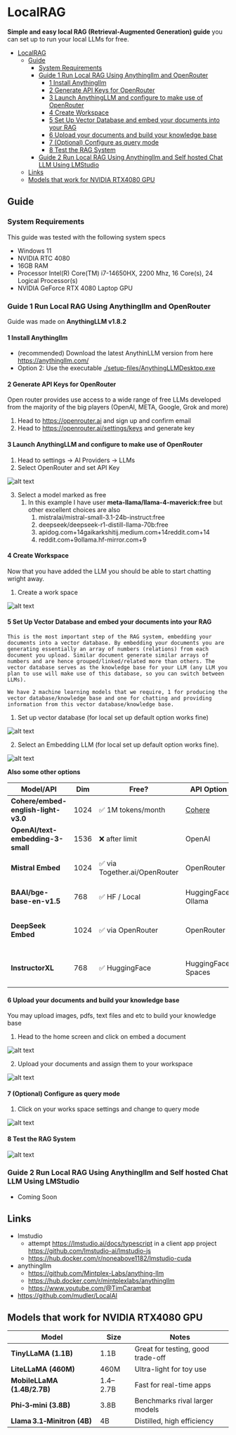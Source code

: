 # LocalRAG

**Simple and easy local RAG (Retrieval-Augmented Generation) guide** you can set up to run your local LLMs for free.

- [LocalRAG](#localrag)
  - [Guide](#guide)
    - [System Requirements](#system-requirements)
    - [Guide 1 Run Local RAG Using Anythingllm and OpenRouter](#guide-1-run-local-rag-using-anythingllm-and-openrouter)
      - [1 Install Anythingllm](#1-install-anythingllm)
      - [2 Generate API Keys for OpenRouter](#2-generate-api-keys-for-openrouter)
      - [3 Launch AnythingLLM and configure to make use of OpenRouter](#3-launch-anythingllm-and-configure-to-make-use-of-openrouter)
      - [4 Create Workspace](#4-create-workspace)
      - [5 Set Up Vector Database and embed your documents into your RAG](#5-set-up-vector-database-and-embed-your-documents-into-your-rag)
      - [6 Upload your documents and build your knowledge base](#6-upload-your-documents-and-build-your-knowledge-base)
      - [7 (Optional) Configure as query mode](#7-optional-configure-as-query-mode)
      - [8 Test the RAG System](#8-test-the-rag-system)
    - [Guide 2 Run Local RAG Using Anythingllm and Self hosted Chat LLM Using LMStudio](#guide-2-run-local-rag-using-anythingllm-and-self-hosted-chat-llm-using-lmstudio)
  - [Links](#links)
  - [Models that work for NVIDIA RTX4080 GPU](#models-that-work-for-nvidia-rtx4080-gpu)

## Guide

### System Requirements

This guide was tested with the following system specs

- Windows 11
- NVIDIA RTC 4080
- 16GB RAM
- Processor	Intel(R) Core(TM) i7-14650HX, 2200 Mhz, 16 Core(s), 24 Logical Processor(s)
- NVIDIA GeForce RTX 4080 Laptop GPU

### Guide 1 Run Local RAG Using Anythingllm and OpenRouter

Guide was made on **AnythingLLM v1.8.2**

#### 1 Install Anythingllm

- (recommended) Download the latest AnythinLLM version from here https://anythingllm.com/
- Option 2: Use the executable  [./setup-files/AnythingLLMDesktop.exe](./setup-files/AnythingLLMDesktop.exe)

#### 2 Generate API Keys for OpenRouter

Open router provides use access to a wide range of free LLMs developed from the majority of the big players (OpenAI, META, Google, Grok and more)

1. Head to https://openrouter.ai and sign up and confirm email
2. Head to https://openrouter.ai/settings/keys and generate key

#### 3 Launch AnythingLLM and configure to make use of OpenRouter

1. Head to settings -> AI Providers -> LLMs
2. Select OpenRouter and set API Key

![alt text](./setup-images/image.png)

3. Select a model marked as free
   1. In this example I have user **meta-llama/llama-4-maverick:free** but other excellent choices are also
      1. mistralai/mistral-small-3.1-24b-instruct:free
      2. deepseek/deepseek-r1-distill-llama-70b:free
      3. apidog.com+14gaikarkshitij.medium.com+14reddit.com+14
      4. reddit.com+9ollama.hf-mirror.com+9

#### 4 Create Workspace

Now that you have added the LLM you should be able to start chatting wright away.

1. Create a work space

![alt text](./setup-images/image1.png)

#### 5 Set Up Vector Database and embed your documents into your RAG

    This is the most important step of the RAG system, embedding your documents into a vector database. By embedding your documents you are generating essentially an array of numbers (relations) from each document you upload. Similar document generate similar arrays of numbers and are hence grouped/linked/related more than others. The vector database serves as the knowledge base for your LLM (any LLM you plan to use will make use of this database, so you can switch between LLMs).

    We have 2 machine learning models that we require, 1 for producing the vector database/knowledge base and one for chatting and providing information from this vector database/knowledge base.

1. Set up vector database (for local set up default option works fine)

![alt text](./setup-images/image2.png)

2. Select an Embedding LLM (for local set up default option works fine). 

![alt text](./setup-images/image3.png)
 
**Also some other options**

| Model/API                           | Dim  | Free?                        | API Option                   | Notes                             |
| ----------------------------------- | ---- | ---------------------------- | ---------------------------- | --------------------------------- |
| **Cohere/embed-english-light-v3.0** | 1024 | ✅ 1M tokens/month            | [Cohere](https://cohere.com) | Fast, accurate, multilingual      |
| **OpenAI/text-embedding-3-small**   | 1536 | ❌ after limit                | OpenAI                       | Great but paid                    |
| **Mistral Embed**                   | 1024 | ✅ via Together.ai/OpenRouter | OpenRouter                   | Lightweight, decent for chatbots  |
| **BAAI/bge-base-en-v1.5**           | 768  | ✅ HF / Local                 | HuggingFace, Ollama          | Strong multilingual support       |
| **DeepSeek Embed**                  | 1024 | ✅ via OpenRouter             | OpenRouter                   | Matches DeepSeek-R AG pipelines   |
| **InstructorXL**                    | 768  | ✅ HuggingFace                | HuggingFace Spaces           | Instruction-based embedding model |


#### 6 Upload your documents and build your knowledge base

You may upload images, pdfs, text files and etc to build your knowledge base

1. Head to the home screen and click on embed a document

![alt text](./setup-images/image4.png)

2. Upload your documents and assign them to your workspace

![alt text](./setup-images/image5.png)

#### 7 (Optional) Configure as query mode

1. Click on your works space settings and change to query mode

![alt text](./setup-images/image6.png)

#### 8 Test the RAG System

![alt text](./setup-images/image7.png)

### Guide 2 Run Local RAG Using Anythingllm and Self hosted Chat LLM Using LMStudio

- Coming Soon

## Links
- lmstudio
  - attempt https://lmstudio.ai/docs/typescript in a client app project https://github.com/lmstudio-ai/lmstudio-js
  - https://hub.docker.com/r/noneabove1182/lmstudio-cuda
- anythingllm
  - https://github.com/Mintplex-Labs/anything-llm
  - https://hub.docker.com/r/mintplexlabs/anythingllm
  - https://www.youtube.com/@TimCarambat
- https://github.com/mudler/LocalAI

## Models that work for NVIDIA RTX4080 GPU

| Model                       | Size     | Notes                             |
| --------------------------- | -------- | --------------------------------- |
| **TinyLLaMA (1.1B)**        | 1.1B     | Great for testing, good trade-off |
| **LiteLLaMA (460M)**        | 460M     | Ultra-light for toy use           |
| **MobileLLaMA (1.4B/2.7B)** | 1.4–2.7B | Fast for real-time apps           |
| **Phi‑3‑mini (3.8B)**       | 3.8B     | Benchmarks rival larger models    |
| **Llama 3.1‑Minitron (4B)** | 4B       | Distilled, high efficiency        |

